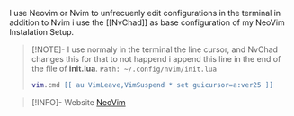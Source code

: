I use Neovim or Nvim to unfrecuenly edit configurations in the terminal in addition to Nvim i use the [[NvChad]] as base configuration of my NeoVim Instalation Setup. 

> [!NOTE]-
> I use normaly in the terminal the line cursor, and NvChad changes this for that to not happend i append this line in the end of the file of **init.lua**.
> `Path: ~/.config/nvim/init.lua`
> ```lua
> vim.cmd [[ au VimLeave,VimSuspend * set guicursor=a:ver25 ]] 
> ```

> [!INFO]- Website
> [NeoVim](https://neovim.io/)
